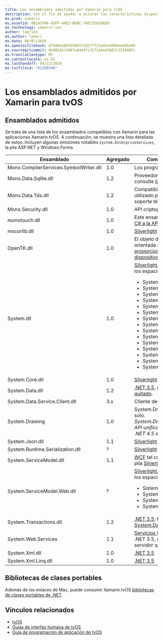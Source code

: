 ```yaml
---
title: Los ensamblados admitidos por Xamarin para tvOS
description: Con el fin de ayudar a aclarar las características disponibles para las aplicaciones de tvOS, este documento proporciona una lista de ensamblados compatible con Xamarin para el desarrollo de tvOS.
ms.prod: xamarin
ms.assetid: 0B1ACF06-65FF-49E2-B6BC-7AEC55638ED8
ms.technology: xamarin-ios
author: lobrien
ms.author: laobri
ms.date: 06/07/2016
ms.openlocfilehash: df50b4280335001f2d27ff23a91e4098eed3ba99
ms.sourcegitcommit: 4b402d1c508fa84e4fc3171a6e43b811323948fc
ms.translationtype: MT
ms.contentlocale: es-ES
ms.lasthandoff: 04/23/2019
ms.locfileid: "61269340"
---
```

# <a name="assemblies-supported-by-xamarin-for-tvos"></a>Los ensamblados admitidos por Xamarin para tvOS

## <a name="supported-assemblies"></a>Ensamblados admitidos

Se trata de una lista de los ensamblados compatibles con Xamarin para las aplicaciones Xamarin.tvOS. A continuación, se muestra una lista detallada de estos.  Incluyen algunas omisiones notables `System.EnterpriseServices`, la pila ASP.NET y Windows.Forms.

|Ensamblado|Agregado|Compatibilidad con la API|
|---|---|---|
|Mono.CompilerServices.SymbolWriter.dll|1.0|Los programadores de compiladores.|
|Mono.Data.Sqlite.dll|1.2|Proveedor de ADO.NET para SQLite; consulte [limitaciones](~/ios/data-cloud/system.data.md).|
|Mono.Data.Tds.dll|1.2|Compatibilidad de protocolo TDS; utilizado para [System.Data.SqlClient](xref:System.Data.SqlClient) soporte técnico en [System.Data](~/ios/data-cloud/system.data.md).|
|Mono.Security.dll|1.0|API criptográficas.|
|monotouch.dll|1.0|Este ensamblado contiene el [enlace C# a la API CocoaTouch](https://docs.microsoft.com/dotnet/api/?view=xamarinios-10.8).|
|mscorlib.dll|1.0|[Silverlight](https://msdn.microsoft.com/library/cc838194(VS.95).aspx)|
|OpenTK.dll|1.0|El objeto de OpenGL/OpenAL orientada a las API, [extendido para proporcionar compatibilidad con dispositivos de iPhone](xref:OpenGLES).|
|System.dll|1.0|[Silverlight](https://msdn.microsoft.com/library/cc838194(VS.95).aspx), además de los tipos de los espacios de nombres siguientes: <ul><li>System.Collections.Specialized</li> <li>System.ComponentModel</li> <li>System.ComponentModel.Design</li> <li>System.Diagnostics</li> <li>System.IO.Compression</li> <li>System.Net</li> <li>System.Net.Cache</li> <li>System.Net.Mail</li> <li>System.Net.Mime</li> <li>System.Net.NetworkInformation</li> <li>System.Net.Security</li> <li>System.Net.Sockets</li> <li>System.Security.Authentication</li> <li>System.Security.Cryptography</li> <li>System.Timers</li></ul>|
|System.Core.dll|1.0|[Silverlight](https://msdn.microsoft.com/library/cc838194(VS.95).aspx)|
|System.Data.dll|1.2|[.NET 3.5](https://msdn.microsoft.com/library/ms229335.aspx), [con alguna funcionalidad quitado](~/ios/data-cloud/system.data.md).|
|System.Data.Service.Client.dll|3.x|Cliente de oData completa.|
|System.Drawing|1.0|System.Drawing API - API clásica solo.<br />_System.Drawing no se admite en la API unificada para Xamarin.Mac .NET 4.5 o plataformas móviles._|
|System.Json.dll|1.1|[Silverlight](https://msdn.microsoft.com/library/cc838194(VS.95).aspx)|
|System.Runtime.Serialization.dll|?|[Silverlight](https://msdn.microsoft.com/library/cc838194(VS.95).aspx)|
|System.ServiceModel.dll|1.1|[WCF](http://docs.xamarin.com/guides/cross-platform/application_fundamentals/introduction_to_web_services) tal como está presente en la pila [Silverlight](https://msdn.microsoft.com/library/cc838194(VS.95).aspx)|
|System.ServiceModel.Web.dll|?|[Silverlight](https://msdn.microsoft.com/library/cc838194(VS.95).aspx), además de los tipos de los espacios de nombres siguientes: <ul><li>Sistema</li><li>System.ServiceModel.Channels</li><li>System.ServiceModel.Description</li><li>System.ServiceModel.Web</li></ul>|
|System.Transactions.dll|1.2|[.NET 3.5](https://msdn.microsoft.com/library/ms229335.aspx); forma parte de [System.Data](https://docs.microsoft.com/xamarin/ios/data-cloud/system.data) admite.|
|System.Web.Services|1.1|[Servicios Web básicos](http://docs.xamarin.com/guides/cross-platform/application_fundamentals/introduction_to_web_services) del perfil de .NET 3.5, con las características de servidor quitado.|
|System.Xml.dll|1.0|[.NET 3.5](https://msdn.microsoft.com/library/ms229335.aspx)|
|System.Xml.Linq.dll|1.0|[.NET 3.5](https://msdn.microsoft.com/library/ms229335.aspx)|

<a name="Summary" />

## <a name="portable-class-libraries"></a>Bibliotecas de clases portables

Además de los enlaces de Mac, puede consumir Xamarin.tvOS [bibliotecas de clases portables de .NET](~/cross-platform/app-fundamentals/pcl.md).

## <a name="related-links"></a>Vínculos relacionados

- [tvOS](https://developer.apple.com/tvos/)
- [Guías de interfaz humana de tvOS](https://developer.apple.com/tvos/human-interface-guidelines/)
- [Guía de programación de aplicación de tvOS](https://developer.apple.com/library/prerelease/tvos/documentation/General/Conceptual/AppleTV_PG/)
